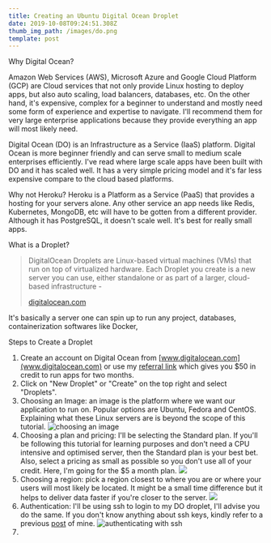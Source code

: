 ```yaml
---
title: Creating an Ubuntu Digital Ocean Droplet
date: 2019-10-08T09:24:51.308Z
thumb_img_path: /images/do.png
template: post
---
```



Why Digital Ocean?

Amazon Web Services (AWS), Microsoft Azure and Google Cloud Platform (GCP) are Cloud services that not only provide Linux hosting to deploy apps, but also auto scaling, load balancers, databases, etc. On the other hand, it's expensive, complex for a beginner to understand and mostly need some form of experience and expertise to navigate. I'll recommend them for very large enterprise applications because they provide everything an app will most likely need.

Digital Ocean (DO) is an Infrastructure as a Service (IaaS) platform. Digital Ocean is more beginner friendly and can serve small to medium scale enterprises efficiently. I've read where large scale apps have been built with DO and it has scaled well. It has a very simple pricing model and it's far less expensive compare to the cloud based platforms.

Why not Heroku? Heroku is a Platform as a Service (PaaS) that provides a hosting for your servers alone. Any other service an app needs like Redis, Kubernetes, MongoDB, etc will have to be gotten from a  different provider. Although it has PostgreSQL, it doesn't scale well. It's best for really small apps.

What is a Droplet?

> DigitalOcean Droplets are Linux-based virtual machines (VMs) that run on top of virtualized hardware. Each Droplet you create is a new server you can use, either standalone or as part of a larger, cloud-based infrastructure - 
>
> [digitalocean.com](digitalocean.com)
>
>

It's basically a server one can spin up to run any project, databases, containerization softwares like Docker, 

Steps to Create a Droplet

1. Create an account on Digital Ocean from [www.digitalocean.com](www.digitalocean.com) or use my [referral link](https://m.do.co/c/fdf6b4e6a1b9) which gives you $50 in credit to run apps for two months.
2. Click on "New Droplet" or "Create" on the top right and select "Droplets".
3. Choosing an Image: an image is the platform where we want our application to run on. Popular options are Ubuntu, Fedora and CentOS. Explaining what these Linux servers are is beyond the scope of this tutorial.
   ![choosing an image](/images/screenshot-2019-10-08-at-11.20.30-am.png)
4. Choosing a plan and pricing: I'll be selecting the Standard plan. If you'll be following this tutorial for learning purposes and don't need a CPU intensive and optimised server, then the Standard plan is your best bet. Also, select a pricing as small as possible so you don't use all of your credit. Here, I'm going for the $5 a month plan.
   ![](/images/screenshot-2019-10-08-at-11.32.03-am.png)
5. Choosing a region: pick a region closest to where you are or where your users will most likely be located. It might be a small time difference but it helps to deliver data faster if you're closer to the server.
   ![](/images/screenshot-2019-10-08-at-11.37.21-am.png)
6. Authentication: I'll be using ssh to login to my DO droplet, I'll advise you do the same. If you don't know anything about ssh keys, kindly refer to a previous [post](https://jherey.netlify.com/posts/intro-to-ssh/) of mine.
   ![authenticating with ssh](/images/screenshot-2019-10-08-at-11.56.45-am.png)
7.

